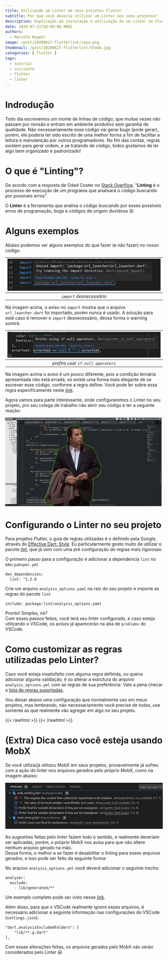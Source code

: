 ```yaml
---
title: Utilizando um Linter em seus projetos Flutter
subtitle: Por que você deveria utilizar um Linter nos seus projetos?
description: Explicação da instalação e utilização de um Linter no Flutter
date: 2020-07-21T20:00:00.000Z
authors:
  - Marcelo Wippel
image: /post/20200627-flutterlint/capa.png
thumbnail: /post/20200627-flutterlint/thumb.jpg
categories: [ flutter ]
tags:
  - tutorial
  - iniciante
  - flutter
  - linter
---
```

# Indrodução

Todo dia escrevemos um monte de linhas de código, que muitas vezes não passam por revisão e entram em ambiente produtivo sem garantia de qualidade. Não necessariamente esse código vai gerar bugs (pode gerar), porém, ele poderia ter sido escrito de uma melhor forma a fim de facilitar a leitura e manutenção por outros programadores. No fim das contas, regras existem para gerar ordem, e se tratando de código, todos gostamos de ler algo bem organizado e padronizado!

# O que é "Linting"?

De acordo com a resposta de Oded Coster no [Stack Overflow](https://stackoverflow.com/a/8503586), "**Linting** é o processo de execução de um programa que analisará o código buscando por possíveis erros".

O **Linter** é a ferramenta que analisa o código buscando por esses possíveis erros de programação, bugs e códigos de origem duvidosa :stuck_out_tongue_winking_eye:

# Alguns exemplos

Abaixo podemos ver alguns exemplos do que fazer (e não fazer) no nosso código.

| ![](warning1.png) |
|:--:| 
| *`import` desnecessário* |

Na imagem acima, o aviso no `import` mostra que o arquivo `url_launcher.dart` foi importado, porém nunca é usado. A solução para este caso é remover o `import` desnecessário, dessa forma o warning sumirá.

| ![](warning2.png) |
|:--:| 
| *prefira usar `ìf-null operators`* |

Na imagem acima o aviso é um pouco diferente, pois a condição ternária apresentada não está errada, só existe uma forma mais elegante de se escrever esse código, conforme a regra define. Você pode ler sobre essa regra especificamente neste [link](https://dart-lang.github.io/linter/lints/prefer_if_null_operators.html).

Agora vamos para parte interessante, onde configuraremos o Linter no seu projeto, pro seu colega de trabalho não abrir seu código e ter a seguinte reação:

![](john-travolta-code.gif)

# Configurando o Linter no seu projeto

Para projetos Flutter, o guia de regras utilizadas é o definido pela Google, através do [Effective Dart: Style](https://dart.dev/guides/language/effective-dart/style).
Eu particularmente gosto muito de utilizar o pacote [lint](https://pub.dev/packages/lint), que já vem com uma pré configuração de regras mais rigorosas.

O primeiro passo para a configuração é adicionar a dependencia `lint` no seu `pubspec.yml`
```
dev_dependencies:
  lint: ^1.2.0
```

Crie um arquivo `analysis_options.yaml` na raíz do seu projeto e importe as regras do pacote `lint`
```
include: package:lint/analysis_options.yaml
```

Pronto! Simples, né?  
Com esses passos feitos, você terá seu linter configurado, e caso esteja utilizando o VSCode, os avisos já aparecerão na aba de `problems` do VSCode.

# Como customizar as regras utilizadas pelo Linter?

Caso você esteja insatisfeito com alguma regra definida, ou queira adicionar alguma validação, é so alterar a estrutura do arquivo `analysis_options.yml` com as regras de sua preferência. Vale a pena checar a [lista de regras suportadas](https://dart-lang.github.io/linter/lints/).

Vou deixar abaixo uma configuração que normalmente uso em meus projetos, mas lembrando, não necessariamente você precise de todas, use somente as que realmente vão agregar em algo no seu projeto.

{{< rawhtml >}}
    <script src="https://gist.github.com/mawippel/d12654679b8514b5fbf7ef2d81285341.js"></script>
{{< /rawhtml >}}

# (Extra) Dica caso você esteja usando MobX

Se você utiliza/já utilizou MobX em seus projetos, provavelmente já sofreu com a ação do linter nos arquivos gerados pelo próprio MobX, como na imagem abaixo:

![](mobxwarning.png)

As sugestões feitas pelo linter fazem todo o sentido, e realmente deveriam ser aplicadas, porém, o próprio MobX nos avisa para que não altere nenhum arquivo gerado na mão.  
Dessa forma, o melhor a se fazer é desabilitar o linting para esses arquivos gerados, e isso pode ser feito da seguinte forma:

No arquivo `analysis_options.yml` você deverá adicionar o seguinte trecho:
```
analyzer:
  exclude:
    - lib/generated/**
```
Um exemplo completo pode ser visto nesse [link](https://gist.github.com/mawippel/d12654679b8514b5fbf7ef2d81285341).

Além disso, para que o VSCode realmente ignore esses arquivos, é necessário adicionar a seguinte informação nas configurações do VSCode (`settings.json`):
```
"dart.analysisExcludedFolders": [
    "lib/**.g.dart"
],
```

Com essas alterações feitas, os arquivos gerados pelo MobX não serão considerados pelo Linter :smiley:
